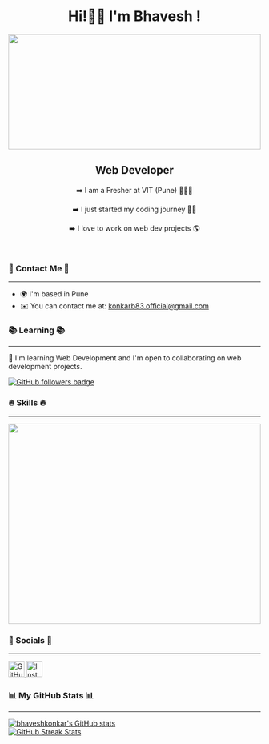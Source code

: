 <!DOCTYPE html>
<html lang="en">
<head>
    <meta charset="UTF-8">
    <meta name="viewport" content="width=device-width, initial-scale=1.0">
    <link rel="stylesheet" href="styles.css"> 
</head>
<body >
    <header>
        <h1>Hi!👋🏻 I'm Bhavesh !</h1>
    <p align="right">
    <img src="https://media1.tenor.com/m/EyASgyJCDfEAAAAC/hello-world-animation.gif" width=100% height="230"></p>
        <h2>Web Developer</h2>
        <p>➡️ I am a Fresher at VIT (Pune) 🧑🏻‍🎓</p>
        <p>➡️ I just started my coding journey 👨‍💻</p>
        <p>➡️ I love to work on web dev projects 🌎</p>
    </header>
<section id="contact">
    <h3>📇 Contact Me 📇</h3>
  <hr>
      <ul>
            <li>🌍 I'm based in Pune</li>
            <li>✉️ You can contact me at: <a href="mailto:konkarb83.official@gmail.com">konkarb83.official@gmail.com</a></li>
        </ul>
    </section>

  <section id="learning">
        <h3>📚 Learning 📚</h3>
    <hr>
        <p>🧠 I'm learning Web Development and I'm open to collaborating on web development projects.</p>
        <a href="https://www.github.com/bhaveshkonkar" target="_blank" rel="noreferrer">
            <img src="https://img.shields.io/github/followers/bhaveshkonkar?logo=github&style=for-the-badge&color=84cc16&labelColor=000000" alt="GitHub followers badge" />
        </a>
  </section>

  <section id="skills">
        <h3>🔥 Skills 🔥</h3>
    <hr>
        <div>
              <p align="right">
    <img src="https://media1.tenor.com/m/jM0aoM8e-iEAAAAC/web-developer-mycrxn.gif" width=100% height="400"></p>
        </div>
  </section>

  <section id="socials">
        <h3>📱 Socials 📱</h3>
    <hr>
        <p>
            <a href="https://www.github.com/bhaveshkonkar" target="_blank" rel="noreferrer">
                <img src="https://raw.githubusercontent.com/danielcranney/readme-generator/main/public/icons/socials/github.svg" width="32" height="32" alt="GitHub" />
            </a>
            <a href="http://www.instagram.com/Ace_programer" target="_blank" rel="noreferrer">
                <img src="https://raw.githubusercontent.com/danielcranney/readme-generator/main/public/icons/socials/instagram.svg" width="32" height="32" alt="Instagram" />
            </a>
        </p>
  </section>

  <section id="badges">
        <h3>📊 My GitHub Stats 📊</h3>
    <hr>
        <a href="http://www.github.com/bhaveshkonkar">
            <img src="https://github-readme-stats.vercel.app/api?username=bhaveshkonkar&show_icons=true&hide=contribs&count_private=true&title_color=84cc16&text_color=ffffff&icon_color=84cc16&bg_color=000000&hide_border=true" alt="bhaveshkonkar's GitHub stats" />
        </a>
    <br>
        <a href="http://www.github.com/bhaveshkonkar">
            <img src="https://github-readme-streak-stats.herokuapp.com/?user=bhaveshkonkar&stroke=ffffff&background=000000&ring=84cc16&fire=84cc16&currStreakNum=ffffff&currStreakLabel=84cc16&sideNums=ffffff&sideLabels=ffffff&dates=ffffff&hide_border=true" alt="GitHub Streak Stats" />
        </a>
        <a href="http://www.github.com/bhaveshkonkar">
        </a>
  </section>
</body>
</html>
